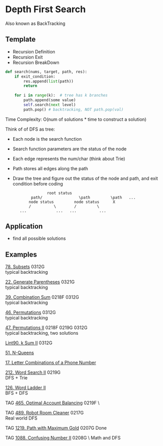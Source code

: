 # Depth First Search

Also known as BackTracking

## Template

* Recursion Definition
* Recursion Exit
* Recursion BreakDown

```python
def search(nums, target, path, res):
    if exit_condition:
        res.append(list(path))
        return
    
    for i in range(k):  # tree has k branches
        path.append(some value)
        self.search(next level)
        path.pop() # backtracking, NOT path.pop(val)
```
Time Complexity: O(num of solutions * time to construct a solution)

Think of of DFS as tree:
   * Each node is the search function
   * Search function parameters are the status of the node
   * Each edge represents the num/char (think about Trie)
   * Path stores all edges along the path
   * Draw the tree and figure out the status of the node and path, and exit condition before coding

                        root status
                 path/                \path         \path   ...
                node status         node status      X
                /          \        /         \
            ...             ...   ...          ...

## Application

* find all possible solutions


## Examples

[78. Subsets](https://leetcode.com/problems/subsets/)
0312G\
typical backtracking

[22. Generate Parentheses](https://leetcode.com/problems/generate-parentheses/)
0321G\
typical backtracking

[39. Combination Sum](https://leetcode.com/problems/combination-sum/)
0218F 0312G\
typical backtracking

[46. Permutations](https://leetcode.com/problems/permutations/)
0312G\
typical backtracking

[47. Permutations II](https://leetcode.com/problems/permutations-ii/)
0218F 0219G 0312G\
typical backtracking, two solutions

[Lint90. k Sum II](https://www.lintcode.com/problem/k-sum-ii/description)
0312G

[51. N-Queens](https://leetcode.com/problems/n-queens/)

[17. Letter Combinations of a Phone Number](https://leetcode.com/problems/letter-combinations-of-a-phone-number/)

[212. Word Search II](https://leetcode.com/problems/word-search-ii/)
0219G \
DFS + Trie

[126. Word Ladder II](https://leetcode.com/problems/word-ladder-ii/)
\
BFS + DFS

TAG
[465. Optimal Account Balancing](https://leetcode.com/problems/optimal-account-balancing/)
0219F \

TAG
[489. Robot Room Cleaner](https://leetcode.com/problems/robot-room-cleaner/)
0217G \
Real world DFS

TAG
[1219. Path with Maximum Gold](https://leetcode.com/problems/path-with-maximum-gold/)
0207G Done

TAG
[1088. Confusing Number II](https://leetcode.com/problems/confusing-number-ii/)
0208G \ 
Math and DFS